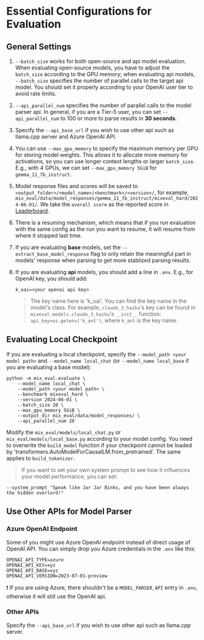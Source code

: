 # Essential Configurations for Evaluation

## General Settings
1. `--batch_size` works for both open-source and api model evaluation. When evaluating open-source models, you have to adjust the `batch_size` according to the GPU memory; when evaluating api models, `--batch_size` specifies the number of parallel calls to the target api model. You should set it properly according to your OpenAI user tier to avoid rate limits. 

2. `--api_parallel_num` specifies the number of parallel calls to the model parser api. In general, if you are a Tier-5 user, you can set `--api_parallel_num` to 100 or more to parse results in **30 seconds**.

3. Specify the `--api_base_url` if you wish to use other api such as llama.cpp server and Azure OpenAI API.

3. You can use `--max_gpu_memory` to specify the maximum memory per GPU for storing model weights. This allows it to allocate more memory for activations, so you can use longer context lengths or larger `batch_size`. E.g., with 4 GPUs, we can set `--max_gpu_memory 5GiB` for `gemma_11_7b_instruct`.

4. Model response files and scores will be saved to `<output_folder>/<model_name>/<benchmark>/<version>/`, for example, `mix_eval/data/model_responses/gemma_11_7b_instruct/mixeval_hard/2024-06-01/`. We take the `overall score` as the reported score in [Leaderboard](https://mixeval.github.io/#leaderboard).

5. There is a resuming mechanism, which means that if you run evaluation with the same config as the run you want to resume, it will resume from where it stopped last time.

6. If you are evaluating **base** models, set the `--extract_base_model_response` flag to only retain the meaningful part in models' response when parsing to get more stablized parsing results.

7. If you are evaluating **api** models, you should add a line in `.env`. E.g., for OpenAI key, you should add:
    ```
    k_oai=<your openai api key>
    ```
    > The key name here is 'k_oai'. You can find the key name in the model's class. For example, `claude_3_haiku`'s key can be found in `mixeval.models.claude_3_haiku`'s `__init__` function: `api_key=os.getenv('k_ant')`, where `k_ant` is the key name.


## Evaluating Local Checkpoint
If you are evaluating a local checkpoint, specify the `--model_path <your model path>` and `--model_name local_chat` (or `--model_name local_base` if you are evaluating a base model):
```
python -m mix_eval.evaluate \
    --model_name local_chat \
    --model_path <your model path> \
    --benchmark mixeval_hard \
    --version 2024-06-01 \
    --batch_size 20 \
    --max_gpu_memory 5GiB \
    --output_dir mix_eval/data/model_responses/ \
    --api_parallel_num 20
```

Modify the `mix_eval/models/local_chat.py` or `mix_eval/models/local_base.py` according to your model config. You need to overwrite the `build_model` function if your checkpoint cannot be loaded by 'transformers.AutoModelForCausalLM.from_pretrained'. The same applies to `build_tokenizer`.

> If you want to set your own system prompt to see how it influences your model performance, you can set:
```
--system_prompt "Speak like Jar Jar Binks, and you have been always the hidden overlord!"
```


## Use Other APIs for Model Parser

### Azure OpenAI Endpoint
Some of you might use Azure OpenAI endpoint instead of direct usage of OpenAI API.
You can simply drop you Azure credentials in the `.env` like this:
```
OPENAI_API_TYPE=azure
OPENAI_API_KEY=xyz
OPENAI_API_BASE=xyz
OPENAI_API_VERSION=2023-07-01-preview
```
❗ If you are using Azure, there shouldn't be a `MODEL_PARSER_API` entry in `.env`, otherwise it will still use the OpenAI api.

### Other APIs
Specify the `--api_base_url` if you wish to use other api such as llama.cpp server.